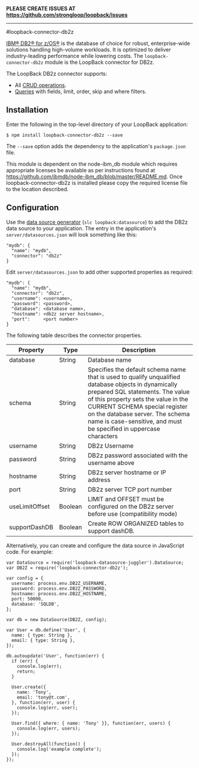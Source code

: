 **PLEASE CREATE ISSUES AT https://github.com/strongloop/loopback/issues**

---

#loopback-connector-db2z

[IBM® DB2® for z/OS®](https://www-01.ibm.com/software/data/db2/zos/family/) is the database of choice for robust, enterprise-wide solutions handling high-volume workloads.
It is optimized to deliver industry-leading performance while lowering costs.  The `loopback-connector-db2z`
module is the LoopBack connector for DB2z.

The LoopBack DB2z connector supports:

- All [CRUD operations](https://docs.strongloop.com/display/LB/Creating%2C+updating%2C+and+deleting+data).
- [Queries](https://docs.strongloop.com/display/LB/Querying+data) with fields, limit, order, skip and where filters.

## Installation

Enter the following in the top-level directory of your LoopBack application:

```
$ npm install loopback-connector-db2z --save
```

The `--save` option adds the dependency to the application's `package.json` file.

This module is dependent on the node-ibm_db module which requires appropriate licenses be available as per instructions found at https://github.com/ibmdb/node-ibm_db/blob/master/README.md.  Once loopback-connector-db2z is installed please copy the required license file to the location described.

## Configuration

Use the [data source generator](https://docs.strongloop.com/display/LB/Data+source+generator) (`slc loopback:datasource`) to add the DB2z data source to your application.
The entry in the application's `server/datasources.json` will look something like this:

```
"mydb": {
  "name": "mydb",
  "connector": "db2z"
}
```

Edit `server/datasources.json` to add other supported properties as required:

```
"mydb": {
  "name": "mydb",
  "connector": "db2z",
  "username": <username>,
  "password": <password>,
  "database": <database name>,
  "hostname": <db2z server hostname>,
  "port":     <port number>
}
```

The following table describes the connector properties.

Property       | Type    | Description
---------------| --------| --------
database       | String  | Database name
schema         | String  | Specifies the default schema name that is used to qualify unqualified database objects in dynamically prepared SQL statements. The value of this property sets the value in the CURRENT SCHEMA special register on the database server. The schema name is case-sensitive, and must be specified in uppercase characters
username       | String  | DB2z Username
password       | String  | DB2z password associated with the username above
hostname       | String  | DB2z server hostname or IP address
port           | String  | DB2z server TCP port number
useLimitOffset | Boolean | LIMIT and OFFSET must be configured on the DB2z server before use (compatibility mode)
supportDashDB  | Boolean | Create ROW ORGANIZED tables to support dashDB.


Alternatively, you can create and configure the data source in JavaScript code.
For example:

```
var DataSource = require('loopback-datasource-juggler').DataSource;
var DB2Z = require('loopback-connector-db2z');

var config = {
  username: process.env.DB2Z_USERNAME,
  password: process.env.DB2Z_PASSWORD,
  hostname: process.env.DB2Z_HOSTNAME,
  port: 50000,
  database: 'SQLDB',
};

var db = new DataSource(DB2Z, config);

var User = db.define('User', {
  name: { type: String },
  email: { type: String },
});

db.autoupdate('User', function(err) {
  if (err) {
    console.log(err);
    return;
  }

  User.create({
    name: 'Tony',
    email: 'tony@t.com',
  }, function(err, user) {
    console.log(err, user);
  });

  User.find({ where: { name: 'Tony' }}, function(err, users) {
    console.log(err, users);
  });

  User.destroyAll(function() {
    console.log('example complete');
  });
});
```
